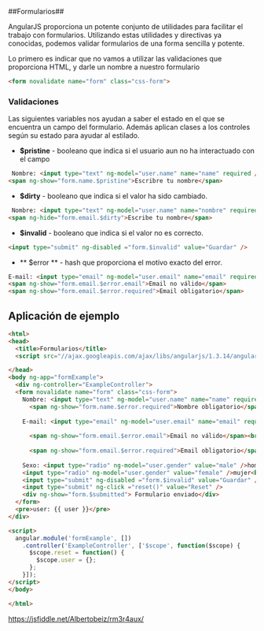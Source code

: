 ##Formularios##

AngularJS proporciona un potente conjunto de utilidades para facilitar el trabajo con formularios. Utilizando estas utilidades y directivas ya conocidas, podemos validar formularios de una forma sencilla y potente.

Lo primero es indicar que no vamos a utilizar las validaciones que proporciona HTML, y darle un nombre a nuestro formulario
```HTML
<form novalidate name="form" class="css-form">
```

### Validaciones ###
Las siguientes variables nos ayudan a saber el estado en el que se encuentra un campo del formulario. Además aplican clases a los controles según su estado para ayudar al estilado.
- **$pristine** - booleano que indica si el usuario aun no ha interactuado con el campo
```HTML
 Nombre: <input type="text" ng-model="user.name" name="name" required />
<span ng-show="form.name.$pristine">Escribre tu nombre</span>
```
 
- **$dirty** - booleano que indica si el valor ha sido cambiado.
```HTML
 Nombre: <input type="text" ng-model="user.name" name="nombre" required />
<span ng-hide="form.email.$dirty">Escribe tu nombre</span>
```

- **$invalid** - booleano que indica si el valor no es correcto.
```HTML
<input type="submit" ng-disabled ="form.$invalid" value="Guardar" />
```

- ** $error ** - hash que proporciona el motivo exacto del error.
 ```HTML
 E-mail: <input type="email" ng-model="user.email" name="email" required />
<span ng-show="form.email.$error.email">Email no válido</span>
<span ng-show="form.email.$error.required">Email obligatorio</span>
```

## Aplicación de ejemplo ##

```HTML
<html>
<head>
  <title>Formularios</title>
  <script src="//ajax.googleapis.com/ajax/libs/angularjs/1.3.14/angular.min.js"></script>

</head>
<body ng-app="formExample">
  <div ng-controller="ExampleController">
  <form novalidate name="form" class="css-form">
    Nombre: <input type="text" ng-model="user.name" name="name" required /><br />
      <span ng-show="form.name.$error.required">Nombre obligatorio</span><br/>
      
    E-mail: <input type="email" ng-model="user.email" name="email" required /><br />
      
      <span ng-show="form.email.$error.email">Email no válido</span><br/>
      
      <span ng-show="form.email.$error.required">Email obligatorio</span><br/>
      
    Sexo: <input type="radio" ng-model="user.gender" value="male" />hombre
    <input type="radio" ng-model="user.gender" value="female" />mujer<br />
    <input type="submit" ng-disabled ="form.$invalid" value="Guardar" />
    <input type="submit" ng-click ="reset()" value="Reset" />
    <div ng-show="form.$submitted"> Formulario enviado</div>
  </form>
  <pre>user: {{ user }}</pre>
</div>

<script>
  angular.module('formExample', [])
    .controller('ExampleController', ['$scope', function($scope) {
      $scope.reset = function() {
        $scope.user = {};
      };
    }]);
</script>
</body>

</html>
```

https://jsfiddle.net/Albertobeiz/rm3r4aux/
